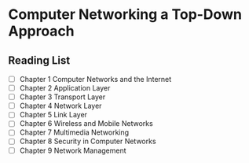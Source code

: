 # Computer Networking a Top-Down Approach

## Reading List

- [ ] Chapter 1 Computer Networks and the Internet
- [ ] Chapter 2 Application Layer
- [ ] Chapter 3 Transport Layer
- [ ] Chapter 4 Network Layer
- [ ] Chapter 5 Link Layer
- [ ] Chapter 6 Wireless and Mobile Networks
- [ ] Chapter 7 Multimedia Networking
- [ ] Chapter 8 Security in Computer Networks
- [ ] Chapter 9 Network Management
